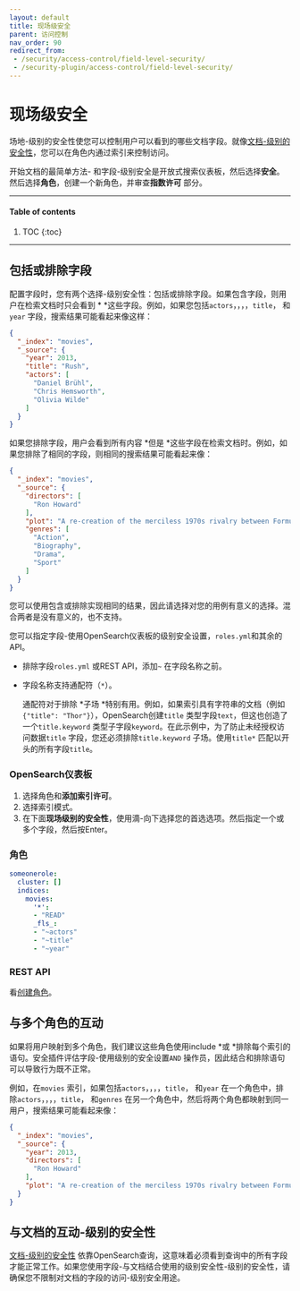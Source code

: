 ```yaml
---
layout: default
title: 现场级安全
parent: 访问控制
nav_order: 90
redirect_from:
 - /security/access-control/field-level-security/
 - /security-plugin/access-control/field-level-security/
---
```


# 现场级安全

场地-级别的安全性使您可以控制用户可以看到的哪些文档字段。就像[文档-级别的安全性]({{site.url}}{{site.baseurl}}/security/access-control/document-level-security/)，您可以在角色内通过索引来控制访问。

开始文档的最简单方法- 和字段-级别安全是开放式搜索仪表板，然后选择**安全**。然后选择**角色**，创建一个新角色，并审查**指数许可** 部分。

---

#### Table of contents
1. TOC
{:toc}


---

## 包括或排除字段

配置字段时，您有两个选择-级别安全性：包括或排除字段。如果包含字段，则用户在检索文档时只会看到 * *这些字段。例如，如果您包括`actors`，，，，`title`， 和`year` 字段，搜索结果可能看起来像这样：

```json
{
  "_index": "movies",
  "_source": {
    "year": 2013,
    "title": "Rush",
    "actors": [
      "Daniel Brühl",
      "Chris Hemsworth",
      "Olivia Wilde"
    ]
  }
}
```

如果您排除字段，用户会看到所有内容 *但是 *这些字段在检索文档时。例如，如果您排除了相同的字段，则相同的搜索结果可能看起来像：

```json
{
  "_index": "movies",
  "_source": {
    "directors": [
      "Ron Howard"
    ],
    "plot": "A re-creation of the merciless 1970s rivalry between Formula One rivals James Hunt and Niki Lauda.",
    "genres": [
      "Action",
      "Biography",
      "Drama",
      "Sport"
    ]
  }
}
```

您可以使用包含或排除实现相同的结果，因此请选择对您的用例有意义的选择。混合两者是没有意义的，也不支持。

您可以指定字段-使用OpenSearch仪表板的级别安全设置，`roles.yml`和其余的API。

- 排除字段`roles.yml` 或REST API，添加`~` 在字段名称之前。
- 字段名称支持通配符（`*`）。

  通配符对于排除 *子场 *特别有用。例如，如果索引具有字符串的文档（例如`{"title": "Thor"}`），OpenSearch创建`title` 类型字段`text`，但这也创造了一个`title.keyword` 类型子字段`keyword`。在此示例中，为了防止未经授权访问数据`title` 字段，您还必须排除`title.keyword` 子场。使用`title*` 匹配以开头的所有字段`title`。


### OpenSearch仪表板

1. 选择角色和**添加索引许可**。
1. 选择索引模式。
1. 在下面**现场级别的安全性**，使用滴-向下选择您的首选选项。然后指定一个或多个字段，然后按Enter。


### 角色

```yml
someonerole:
  cluster: []
  indices:
    movies:
      '*':
      - "READ"
      _fls_:
      - "~actors"
      - "~title"
      - "~year"
```

### REST API

看[创建角色]({{site.url}}{{site.baseurl}}/security/access-control/api/#create-role)。


## 与多个角色的互动

如果将用户映射到多个角色，我们建议这些角色使用include *或 *排除每个索引的语句。安全插件评估字段-使用级别的安全设置`AND` 操作员，因此结合和排除语句可以导致行为既不正常。

例如，在`movies` 索引，如果包括`actors`，，，，`title`， 和`year` 在一个角色中，排除`actors`，，，，`title`， 和`genres` 在另一个角色中，然后将两个角色都映射到同一用户，搜索结果可能看起来像：

```json
{
  "_index": "movies",
  "_source": {
    "year": 2013,
    "directors": [
      "Ron Howard"
    ],
    "plot": "A re-creation of the merciless 1970s rivalry between Formula One rivals James Hunt and Niki Lauda."
  }
}
```


## 与文档的互动-级别的安全性

[文档-级别的安全性]({{site.url}}{{site.baseurl}}/security/access-control/document-level-security/) 依靠OpenSearch查询，这意味着必须看到查询中的所有字段才能正常工作。如果您使用字段-与文档结合使用的级别安全性-级别的安全性，请确保您不限制对文档的字段的访问-级别安全用途。


